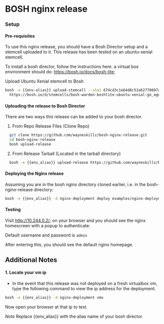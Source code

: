 # BOSH nginx release


### Setup

#### Pre-requisites

To use this nginx release, you should have a Bosh Director setup and a stemcell uploaded to it.
This release has been tested on an ubuntu-xenial stemcell.

To install a bosh director, follow the instructions here. a virtual box environment should do: <https://bosh.io/docs/bosh-lite>;

Upload Ubuntu Xenial stemcell to Bosh

```bash
bosh -e {{env-alias}} upload-stemcell --sha1 674cd3c1e64d8c51e62770697a63c07ca04e9bbd \
  https://bosh.io/d/stemcells/bosh-warden-boshlite-ubuntu-xenial-go_agent?v=315.45
```

####  Uploading the release to Bosh Director

There are two ways this release can be added to your bosh director.

1. From Repo Release Files (Clone Repo)
  ```bash
    git clone https://github.com/wayneskillz/bosh-nginx-release.git
    cd bosh-nginx-release
    bosh upload-release
  ```
2. From Release Tarball (Located in the tarball directory)
  ```bash
    bosh -e {{env_alias}} upload-release https://github.com/wayneskillz/bosh-nginx-release/tarball/nginx-1.13.1.tar.gz
  ```

#### Deploying the Nginx release

Assuming you are in the bosh nginx directory cloned earlier, i.e. in the bosh-nginx-release directory:

```bash
bosh -e {{env_alias}} -d nginx-deployment deploy examples/nginx-deployment.yml
```

#### Testing

Visit <http://10.244.0.2/>; on your browser and you should see the nginx homescreen with a popup to authenticate:

Default username and password is `admin`

After entering this, you should see the default nginx homepage.



## Additional Notes

#### 1. Locate your vm ip

* In the event that this release was not deployed on a fresh virtualbox vm, type the following command to view the ip address for the deployment.

```bash
bosh -e {{env_alias}} -d nginx-deployment vms
```

Now open your browser at that ip to test.

*Note* Replace {{env_alias}} with the alias name of your bosh director.
